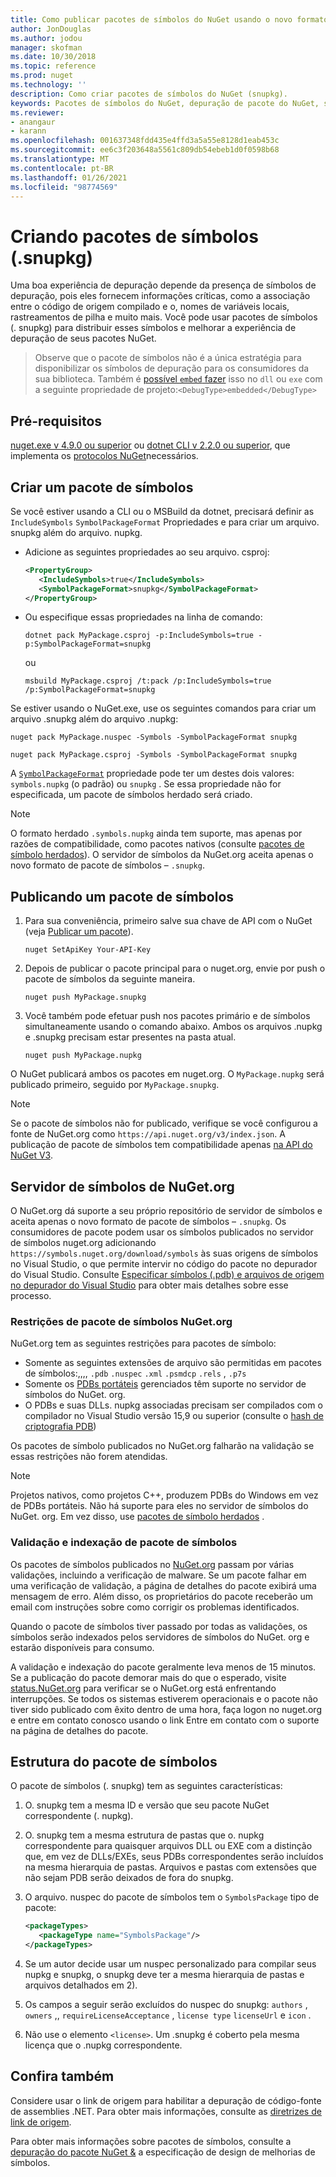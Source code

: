 ```yaml
---
title: Como publicar pacotes de símbolos do NuGet usando o novo formato de pacote de símbolos '.snupkg' | Microsoft Docs
author: JonDouglas
ms.author: jodou
manager: skofman
ms.date: 10/30/2018
ms.topic: reference
ms.prod: nuget
ms.technology: ''
description: Como criar pacotes de símbolos do NuGet (snupkg).
keywords: Pacotes de símbolos do NuGet, depuração de pacote do NuGet, suporte à depuração de NuGet, símbolos de pacotes, convenções de símbolo de pacote do NuGet
ms.reviewer:
- anangaur
- karann
ms.openlocfilehash: 001637348fdd435e4ffd3a5a55e8128d1eab453c
ms.sourcegitcommit: ee6c3f203648a5561c809db54ebeb1d0f0598b68
ms.translationtype: MT
ms.contentlocale: pt-BR
ms.lasthandoff: 01/26/2021
ms.locfileid: "98774569"
---
```

# <a name="creating-symbol-packages-snupkg"></a>Criando pacotes de símbolos (.snupkg)

Uma boa experiência de depuração depende da presença de símbolos de depuração, pois eles fornecem informações críticas, como a associação entre o código de origem compilado e o, nomes de variáveis locais, rastreamentos de pilha e muito mais. Você pode usar pacotes de símbolos (. snupkg) para distribuir esses símbolos e melhorar a experiência de depuração de seus pacotes NuGet.

> Observe que o pacote de símbolos não é a única estratégia para disponibilizar os símbolos de depuração para os consumidores da sua biblioteca. Também é [possível `embed` fazer](https://docs.microsoft.com/dotnet/core/deploying/single-file#include-pdb-files-inside-the-bundle) isso no `dll` ou `exe` com a seguinte propriedade de projeto:`<DebugType>embedded</DebugType>`

## <a name="prerequisites"></a>Pré-requisitos

[nuget.exe v 4.9.0 ou superior](https://www.nuget.org/downloads) ou [dotnet CLI v 2.2.0 ou superior](https://www.microsoft.com/net/download/dotnet-core/2.2), que implementa os [protocolos NuGet](../api/nuget-protocols.md)necessários.

## <a name="creating-a-symbol-package"></a>Criar um pacote de símbolos

Se você estiver usando a CLI ou o MSBuild da dotnet, precisará definir as `IncludeSymbols` `SymbolPackageFormat` Propriedades e para criar um arquivo. snupkg além do arquivo. nupkg.

* Adicione as seguintes propriedades ao seu arquivo. csproj:

   ```xml
   <PropertyGroup>
      <IncludeSymbols>true</IncludeSymbols>
      <SymbolPackageFormat>snupkg</SymbolPackageFormat>
   </PropertyGroup>
   ```

* Ou especifique essas propriedades na linha de comando:

     ```dotnetcli
     dotnet pack MyPackage.csproj -p:IncludeSymbols=true -p:SymbolPackageFormat=snupkg
     ```

  ou

  ```cli
  msbuild MyPackage.csproj /t:pack /p:IncludeSymbols=true /p:SymbolPackageFormat=snupkg
  ```

Se estiver usando o NuGet.exe, use os seguintes comandos para criar um arquivo .snupkg além do arquivo .nupkg:

```cli
nuget pack MyPackage.nuspec -Symbols -SymbolPackageFormat snupkg

nuget pack MyPackage.csproj -Symbols -SymbolPackageFormat snupkg
```

A [`SymbolPackageFormat`](/dotnet/core/tools/csproj#symbolpackageformat) propriedade pode ter um destes dois valores: `symbols.nupkg` (o padrão) ou `snupkg` . Se essa propriedade não for especificada, um pacote de símbolos herdado será criado.

> [!Note]
> O formato herdado `.symbols.nupkg` ainda tem suporte, mas apenas por razões de compatibilidade, como pacotes nativos (consulte [pacotes de símbolo herdados](Symbol-Packages.md)). O servidor de símbolos da NuGet.org aceita apenas o novo formato de pacote de símbolos – `.snupkg`.

## <a name="publishing-a-symbol-package"></a>Publicando um pacote de símbolos

1. Para sua conveniência, primeiro salve sua chave de API com o NuGet (veja [Publicar um pacote](../nuget-org/publish-a-package.md)).

    ```cli
    nuget SetApiKey Your-API-Key
    ```

1. Depois de publicar o pacote principal para o nuget.org, envie por push o pacote de símbolos da seguinte maneira.

    ```cli
    nuget push MyPackage.snupkg
    ```

1. Você também pode efetuar push nos pacotes primário e de símbolos simultaneamente usando o comando abaixo. Ambos os arquivos .nupkg e .snupkg precisam estar presentes na pasta atual.

    ```cli
    nuget push MyPackage.nupkg
    ```

O NuGet publicará ambos os pacotes em nuget.org. O `MyPackage.nupkg` será publicado primeiro, seguido por `MyPackage.snupkg`.

> [!Note]
> Se o pacote de símbolos não for publicado, verifique se você configurou a fonte de NuGet.org como `https://api.nuget.org/v3/index.json`. A publicação de pacote de símbolos tem compatibilidade apenas [na API do NuGet V3](../api/overview.md#versioning).

## <a name="nugetorg-symbol-server"></a>Servidor de símbolos de NuGet.org

O NuGet.org dá suporte a seu próprio repositório de servidor de símbolos e aceita apenas o novo formato de pacote de símbolos – `.snupkg`. Os consumidores de pacote podem usar os símbolos publicados no servidor de símbolos nuget.org adicionando `https://symbols.nuget.org/download/symbols` às suas origens de símbolos no Visual Studio, o que permite intervir no código do pacote no depurador do Visual Studio. Consulte [Especificar símbolos (.pdb) e arquivos de origem no depurador do Visual Studio](/visualstudio/debugger/specify-symbol-dot-pdb-and-source-files-in-the-visual-studio-debugger) para obter mais detalhes sobre esse processo.

### <a name="nugetorg-symbol-package-constraints"></a>Restrições de pacote de símbolos NuGet.org

NuGet.org tem as seguintes restrições para pacotes de símbolo:

- Somente as seguintes extensões de arquivo são permitidas em pacotes de símbolos:,,,, `.pdb` `.nuspec` `.xml` `.psmdcp` `.rels` , `.p7s`
- Somente os [PDBs portáteis](https://github.com/dotnet/runtime/blob/87572a799bfd37779c079faf28544e3f9a16be58/src/libraries/System.Reflection.Metadata/specs/PortablePdb-Metadata.md) gerenciados têm suporte no servidor de símbolos do NuGet. org.
- O PDBs e suas DLLs. nupkg associadas precisam ser compilados com o compilador no Visual Studio versão 15,9 ou superior (consulte o [hash de criptografia PDB](https://github.com/dotnet/roslyn/issues/24429))

Os pacotes de símbolo publicados no NuGet.org falharão na validação se essas restrições não forem atendidas. 

> [!NOTE]
> Projetos nativos, como projetos C++, produzem PDBs do Windows em vez de PDBs portáteis. Não há suporte para eles no servidor de símbolos do NuGet. org. Em vez disso, use [pacotes de símbolo herdados](Symbol-Packages.md) .

### <a name="symbol-package-validation-and-indexing"></a>Validação e indexação de pacote de símbolos

Os pacotes de símbolos publicados no [NuGet.org](https://www.nuget.org/) passam por várias validações, incluindo a verificação de malware. Se um pacote falhar em uma verificação de validação, a página de detalhes do pacote exibirá uma mensagem de erro. Além disso, os proprietários do pacote receberão um email com instruções sobre como corrigir os problemas identificados.

Quando o pacote de símbolos tiver passado por todas as validações, os símbolos serão indexados pelos servidores de símbolos do NuGet. org e estarão disponíveis para consumo.

A validação e indexação do pacote geralmente leva menos de 15 minutos. Se a publicação do pacote demorar mais do que o esperado, visite [status.NuGet.org](https://status.nuget.org/) para verificar se o NuGet.org está enfrentando interrupções. Se todos os sistemas estiverem operacionais e o pacote não tiver sido publicado com êxito dentro de uma hora, faça logon no nuget.org e entre em contato conosco usando o link Entre em contato com o suporte na página de detalhes do pacote.

## <a name="symbol-package-structure"></a>Estrutura do pacote de símbolos

O pacote de símbolos (. snupkg) tem as seguintes características:

1) O. snupkg tem a mesma ID e versão que seu pacote NuGet correspondente (. nupkg).
2) O. snupkg tem a mesma estrutura de pastas que o. nupkg correspondente para quaisquer arquivos DLL ou EXE com a distinção que, em vez de DLLs/EXEs, seus PDBs correspondentes serão incluídos na mesma hierarquia de pastas. Arquivos e pastas com extensões que não sejam PDB serão deixados de fora do snupkg.
3) O arquivo. nuspec do pacote de símbolos tem o `SymbolsPackage` tipo de pacote:

   ```xml
   <packageTypes>
      <packageType name="SymbolsPackage"/>
   </packageTypes>
   ```

4) Se um autor decide usar um nuspec personalizado para compilar seus nupkg e snupkg, o snupkg deve ter a mesma hierarquia de pastas e arquivos detalhados em 2).
5) Os campos a seguir serão excluídos do nuspec do snupkg: ```authors``` , ```owners``` ,, ```requireLicenseAcceptance``` , ```license type``` ```licenseUrl``` e  ```icon``` .
6) Não use o elemento ```<license>```. Um .snupkg é coberto pela mesma licença que o .nupkg correspondente.

## <a name="see-also"></a>Confira também

Considere usar o link de origem para habilitar a depuração de código-fonte de assemblies .NET. Para obter mais informações, consulte as [diretrizes de link de origem](/dotnet/standard/library-guidance/sourcelink).

Para obter mais informações sobre pacotes de símbolos, consulte a [depuração do pacote NuGet &](https://github.com/NuGet/Home/wiki/NuGet-Package-Debugging-&-Symbols-Improvements) a especificação de design de melhorias de símbolos.
